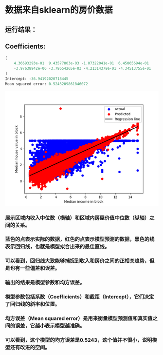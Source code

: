 # 数据来自sklearn的房价数据
## 运行结果：
## Coefficients: 
```python
[
    4.36693293e-01  9.43577803e-03 -1.07322041e-01  6.45065694e-01
    -3.97638942e-06 -3.78654265e-03 -4.21314378e-01 -4.34513755e-01
]
Intercept: -36.94192020718445
Mean squared error: 0.5243209861846072
```

![Alt text](./线性回归示例图.png)

### 展示区域内收入中位数（横轴）和区域内房屋价值中位数（纵轴）之间的关系。
### 蓝色的点表示实际的数据，红色的点表示模型预测的数据，黑色的线表示回归线，也就是模型拟合出来的最佳直线。
### 可以看到，回归线大致能够捕捉到收入和房价之间的正相关趋势，但是也有一些偏差和误差。
### 输出的结果是模型参数和均方误差。
### 模型参数包括系数（Coefficients）和截距（Intercept），它们决定了回归线的斜率和位置。
### 均方误差（Mean squared error）是用来衡量模型预测值和真实值之间的误差，它越小表示模型越准确。
### 可以看到，这个模型的均方误差是0.5243，这个值并不很小，说明模型还有改进的空间。
